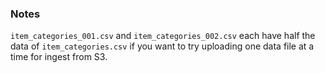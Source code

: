 ### Notes

`item_categories_001.csv` and `item_categories_002.csv` each have half the data of `item_categories.csv` if you want to try uploading one data file at a time for ingest from S3.
